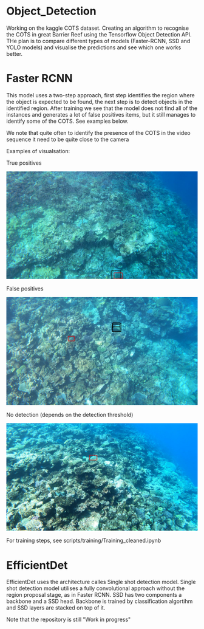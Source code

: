 # Object_Detection

Working on the kaggle COTS dataset. Creating an algorithm to recognise the COTS in great Barrier Reef using the Tensorflow Object Detection API. THe plan is to compare different types of models (Faster-RCNN, SSD and YOLO models) and visualise the predictions and see which one works better.

# Faster RCNN

This model uses a two-step approach, first step identifies the region where the object is expected to be found, the next step is to detect objects in the identified region.  After training we see that the model does not find all of the instances and generates a lot of false positives items, but it still manages to identify some of the COTS. See examples below.

We note that quite often to identify the presence of the COTS in the video sequence it need to be quite close to the camera

Examples of visualsation:

True positives

![faster RCNN tp](docs/images/faster_RCNN/detection_Faster_RCNN_77_tp.png) 

False positives

![false positives](docs/images/faster_RCNN/detection_Faster_RCNN_442_fp.png)

No detection (depends on the detection threshold)

![no detection](docs/images/faster_RCNN/detection_Faster_RCNN_3_no.png)

For training steps, see scripts/training/Training_cleaned.ipynb

# EfficientDet

EfficientDet uses the architecture calles Single shot detection model. Single shot detection model utilises a fully convolutional approach without the region proposal stage, as in Faster RCNN. SSD has two components a backbone and a SSD head. Backbone is trained by classification algortihm and SSD layers are stacked on top of it.

Note that the repository is still "Work in progress"